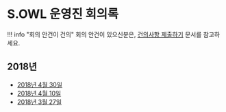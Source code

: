 # S.OWL 운영진 회의록

!!! info "회의 안건이 건의"
    회의 안건이 있으신분은, [건의사항 제출하기](../handbook/propose-opinion.md) 문서를 참고하세요.


## 2018년

- [2018년 4월 30일](2018-04-30.md)
- [2018년 4월 10일](2018-04-10.md)
- [2018년 3월 27일](2018-03-27.md)

